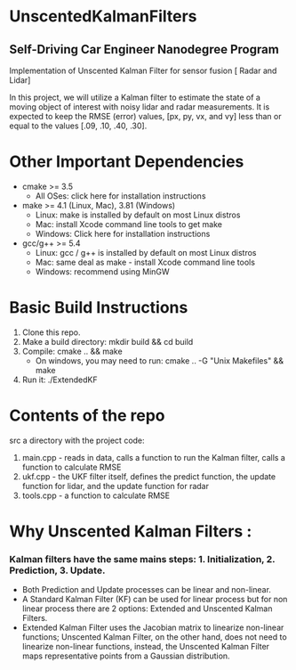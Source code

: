 # UnscentedKalmanFilters

## Self-Driving Car Engineer Nanodegree Program

Implementation of Unscented Kalman Filter for sensor fusion [ Radar and Lidar] 

In this project, we will utilize a Kalman filter to estimate the state of a moving object of interest with noisy lidar and radar measurements. It is expected to keep the RMSE (error) values, [px, py, vx, and vy] less than or equal to the values [.09, .10, .40, .30].

# Other Important Dependencies
* cmake >= 3.5
    * All OSes: click here for installation instructions
* make >= 4.1 (Linux, Mac), 3.81 (Windows)
    * Linux: make is installed by default on most Linux distros
    * Mac: install Xcode command line tools to get make
    * Windows: Click here for installation instructions
* gcc/g++ >= 5.4
    * Linux: gcc / g++ is installed by default on most Linux distros
    * Mac: same deal as make - install Xcode command line tools
    * Windows: recommend using MinGW

# Basic Build Instructions
1. Clone this repo.
2. Make a build directory: mkdir build && cd build
3. Compile: cmake .. && make
    * On windows, you may need to run: cmake .. -G "Unix Makefiles" && make
4. Run it: ./ExtendedKF

# Contents of the repo

src a directory with the project code:
1. main.cpp - reads in data, calls a function to run the Kalman filter, calls a function to calculate RMSE
2. ukf.cpp - the UKF filter itself, defines the predict function, the update function for lidar, and the update function for radar
3. tools.cpp - a function to calculate RMSE

# Why Unscented Kalman Filters :
### Kalman filters have the same mains steps: 1. Initialization, 2. Prediction, 3. Update. 
- Both Prediction and Update processes can be linear and non-linear.
- A Standard Kalman Filter (KF)  can be used for linear process but for non linear process there are 2 options: Extended and Unscented Kalman Filters.
- Extended Kalman Filter uses the Jacobian matrix to linearize non-linear functions; Unscented Kalman Filter, on the other hand, does not need to linearize non-linear functions, instead, the Unscented Kalman Filter maps representative points from a Gaussian distribution.

